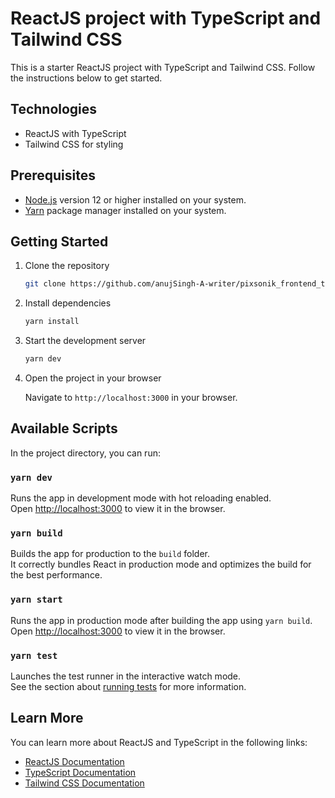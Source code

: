 

# ReactJS project with TypeScript and Tailwind CSS

This is a starter ReactJS project with TypeScript and Tailwind CSS. Follow the instructions below to get started.

## Technologies

- ReactJS with TypeScript
- Tailwind CSS for styling

## Prerequisites

- [Node.js](https://nodejs.org/) version 12 or higher installed on your system.
- [Yarn](https://yarnpkg.com/) package manager installed on your system.

## Getting Started

1. Clone the repository

   ```bash
   git clone https://github.com/anujSingh-A-writer/pixsonik_frontend_tech.git
   ```

2. Install dependencies

   ```bash
   yarn install
   ```

3. Start the development server

   ```bash
   yarn dev
   ```

4. Open the project in your browser

   Navigate to `http://localhost:3000` in your browser.

## Available Scripts

In the project directory, you can run:

### `yarn dev`

Runs the app in development mode with hot reloading enabled.<br>
Open [http://localhost:3000](http://localhost:3000) to view it in the browser.

### `yarn build`

Builds the app for production to the `build` folder.<br>
It correctly bundles React in production mode and optimizes the build for the best performance.

### `yarn start`

Runs the app in production mode after building the app using `yarn build`.<br>
Open [http://localhost:3000](http://localhost:3000) to view it in the browser.

### `yarn test`

Launches the test runner in the interactive watch mode.<br>
See the section about [running tests](https://facebook.github.io/create-react-app/docs/running-tests) for more information.

## Learn More

You can learn more about ReactJS and TypeScript in the following links:

- [ReactJS Documentation](https://reactjs.org/docs/getting-started.html)
- [TypeScript Documentation](https://www.typescriptlang.org/docs/home.html)
- [Tailwind CSS Documentation](https://tailwindcss.com/docs)
